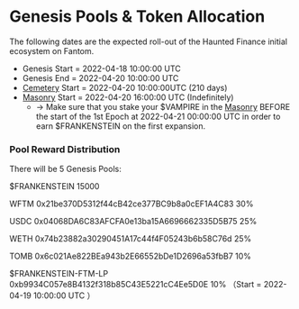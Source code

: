 # Genesis Pools & Token Allocation

The following dates are the expected roll-out of the Haunted Finance initial ecosystem on Fantom.

* Genesis Start = 2022-04-18 10:00:00 UTC
* Genesis End = 2022-04-20 10:00:00 UTC
* [Cemetery](https://hauntedfinance.app/Cemetery) Start = 2022-04-20 10:00:00UTC (210 days)
* [Masonry](https://hauntedfinance.app/Masonry) Start = 2022-04-20 16:00:00 UTC (Indefinitely)
  * \-> Make sure that you stake your $VAMPIRE in the [Masonry](https://hauntedfinance.app/Masonry) BEFORE the start of the 1st Epoch at 2022-04-21 00:00:00 UTC in order to earn $FRANKENSTEIN on the first expansion.

### Pool Reward Distribution

There will be 5 Genesis Pools:

$FRANKENSTEIN 15000

WFTM 0x21be370D5312f44cB42ce377BC9b8a0cEF1A4C83 30%

USDC 0x04068DA6C83AFCFA0e13ba15A6696662335D5B75 25%

WETH 0x74b23882a30290451A17c44f4F05243b6b58C76d 25%

TOMB 0x6c021Ae822BEa943b2E66552bDe1D2696a53fbB7 10%

$FRANKENSTEIN-FTM-LP 0xb9934C057e8B4132f318b85C43E5221cC4Ee5D0E 10% （Start = 2022-04-19 10:00:00 UTC ）
